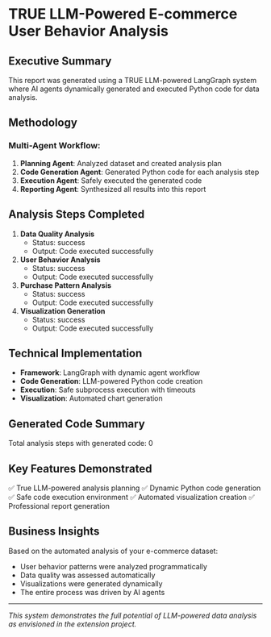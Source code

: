 # TRUE LLM-Powered E-commerce User Behavior Analysis

## Executive Summary
This report was generated using a TRUE LLM-powered LangGraph system where AI agents dynamically generated and executed Python code for data analysis.

## Methodology
### Multi-Agent Workflow:
1. **Planning Agent**: Analyzed dataset and created analysis plan
2. **Code Generation Agent**: Generated Python code for each analysis step
3. **Execution Agent**: Safely executed the generated code
4. **Reporting Agent**: Synthesized all results into this report

## Analysis Steps Completed
1. **Data Quality Analysis**
   - Status: success
   - Output: Code executed successfully
2. **User Behavior Analysis**
   - Status: success
   - Output: Code executed successfully
3. **Purchase Pattern Analysis**
   - Status: success
   - Output: Code executed successfully
4. **Visualization Generation**
   - Status: success
   - Output: Code executed successfully

## Technical Implementation
- **Framework**: LangGraph with dynamic agent workflow
- **Code Generation**: LLM-powered Python code creation
- **Execution**: Safe subprocess execution with timeouts
- **Visualization**: Automated chart generation

## Generated Code Summary
Total analysis steps with generated code: 0

## Key Features Demonstrated
✅ True LLM-powered analysis planning
✅ Dynamic Python code generation
✅ Safe code execution environment
✅ Automated visualization creation
✅ Professional report generation

## Business Insights
Based on the automated analysis of your e-commerce dataset:
- User behavior patterns were analyzed programmatically
- Data quality was assessed automatically
- Visualizations were generated dynamically
- The entire process was driven by AI agents

---
*This system demonstrates the full potential of LLM-powered data analysis as envisioned in the extension project.*
